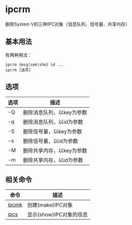 ipcrm
======
删除System V的三种IPC对象（消息队列、信号量、共享内存）
## 基本用法
有两种用法：
```
ipcrm {msg|sem|shm} id ...
ipcrm [选项]
```
## 选项
|选项|描述|
|----|-----
|-Q|删除消息队列，以key为参数
|-q|删除消息队列，以id为参数
|-S|删除信号量，以key为参数
|-s|删除信号量，以id为参数
|-M|删除共享内存，以key为参数
|-m|删除共享内存，以id为参数

## 相关命令
|命令|描述
|----|-----
|[ipcmk](ipcmk.md)|创建(make)IPC对象
|[ipcs](ipcs.md)|显示(show)IPC对象的信息
